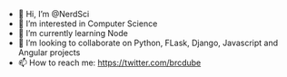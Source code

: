 - 👋 Hi, I’m @NerdSci
- 👀 I’m interested in Computer Science
- 🌱 I’m currently learning Node
- 💞️ I’m looking to collaborate on Python, FLask, Django, Javascript and Angular projects
- 📫 How to reach me: https://twitter.com/brcdube

<!---
NerdSci/NerdSci is a ✨ special ✨ repository because its `README.md` (this file) appears on your GitHub profile.
You can click the Preview link to take a look at your changes.
--->
